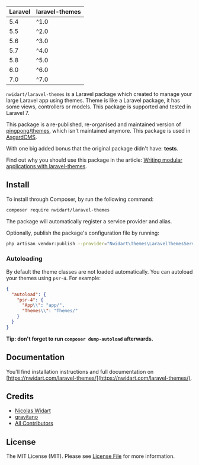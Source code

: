 
| **Laravel**  |  **laravel-themes** |
|---|---|
| 5.4  | ^1.0  |
| 5.5  | ^2.0  |
| 5.6  | ^3.0  |
| 5.7  | ^4.0  |
| 5.8  | ^5.0  |
| 6.0  | ^6.0  |
| 7.0  | ^7.0 |

`nwidart/laravel-themes` is a Laravel package which created to manage your large Laravel app using themes. Theme is like a Laravel package, it has some views, controllers or models. This package is supported and tested in Laravel 7.

This package is a re-published, re-organised and maintained version of [pingpong/themes](https://github.com/pingpong-labs/themes), which isn't maintained anymore. This package is used in [AsgardCMS](https://asgardcms.com/).

With one big added bonus that the original package didn't have: **tests**.

Find out why you should use this package in the article: [Writing modular applications with laravel-themes](https://nicolaswidart.com/blog/writing-modular-applications-with-laravel-themes).

## Install

To install through Composer, by run the following command:

``` bash
composer require nwidart/laravel-themes
```

The package will automatically register a service provider and alias.

Optionally, publish the package's configuration file by running:

``` bash
php artisan vendor:publish --provider="Nwidart\Themes\LaravelThemesServiceProvider"
```

### Autoloading

By default the theme classes are not loaded automatically. You can autoload your themes using `psr-4`. For example:

``` json
{
  "autoload": {
    "psr-4": {
      "App\\": "app/",
      "Themes\\": "Themes/"
    }
  }
}
```

**Tip: don't forget to run `composer dump-autoload` afterwards.**

## Documentation

You'll find installation instructions and full documentation on [https://nwidart.com/laravel-themes/](https://nwidart.com/laravel-themes/).

## Credits

- [Nicolas Widart](https://github.com/nwidart)
- [gravitano](https://github.com/gravitano)
- [All Contributors](../../contributors)

## License

The MIT License (MIT). Please see [License File](LICENSE.md) for more information.
